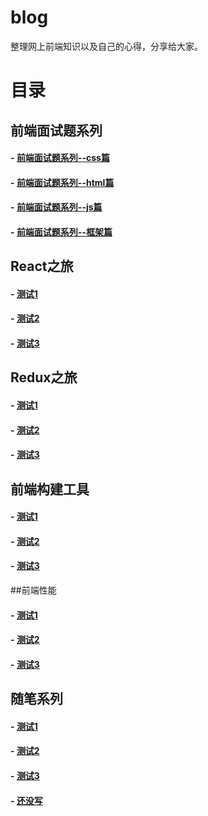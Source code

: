 blog
====

整理网上前端知识以及自己的心得，分享给大家。

# 目录

## 前端面试题系列

#### - [前端面试题系列--css篇](https://github.com/zhongpeng/Blog/blob/master/InterviewSubject/css.md)
#### - [前端面试题系列--html篇](https://github.com/xufei/blog/issues/18)
#### - [前端面试题系列--js篇](https://github.com/xufei/blog/issues/10)
#### - [前端面试题系列--框架篇](https://github.com/xufei/blog/issues/11)

## React之旅

####  - [测试1]()
####  - [测试2]()
####  - [测试3]()

## Redux之旅

####  - [测试1]()
####  - [测试2]()
####  - [测试3]()

## 前端构建工具

####  - [测试1]()
####  - [测试2]()
####  - [测试3]()


##前端性能

####  - [测试1]()
####  - [测试2]()
####  - [测试3]()

## 随笔系列
####  - [测试1]()
####  - [测试2]()
####  - [测试3]()
#### - [还没写]()

  
  
